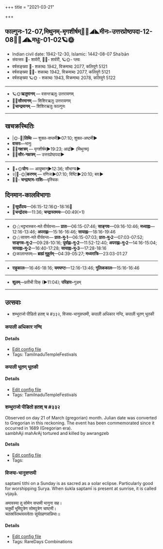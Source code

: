 +++
title = "2021-03-21"

+++
## फाल्गुनः-12-07,मिथुनम्-मृगशीर्षम्🌛🌌◢◣मीनः-उत्तरप्रोष्ठपदा-12-08🌌🌞◢◣मधुः-01-02🪐🌞
- Indian civil date: 1942-12-30, Islamic: 1442-08-07 Shaʿbān
- संवत्सरः 🌛- शार्वरी, 🌌🌞- शार्वरी, 🪐🌞- प्लवः
- वर्षसङ्ख्या 🌛- शकाब्दः 1942, विक्रमाब्दः 2077, कलियुगे 5121
- वर्षसङ्ख्या 🌌🌞- शकाब्दः 1942, विक्रमाब्दः 2077, कलियुगे 5121
- वर्षसङ्ख्या 🪐🌞 - शकाब्दः 1943, विक्रमाब्दः 2078, कलियुगे 5122
___________________
- 🪐🌞**ऋतुमानम्** — वसन्तऋतुः उत्तरायणम्
- 🌌🌞**सौरमानम्** — शिशिरऋतुः उत्तरायणम्
- 🌛**चान्द्रमानम्** — शिशिरऋतुः फाल्गुनः
___________________


## खचक्रस्थितिः
- |🌞-🌛|**तिथिः** — शुक्ल-सप्तमी►07:10; शुक्ल-अष्टमी►  
- **वासरः**—भानुः  
- 🌌🌛**नक्षत्रम्** — मृगशीर्षम्►19:23; आर्द्रा► (मिथुनम्)  
- 🌌🌞**सौर-नक्षत्रम्** — उत्तरप्रोष्ठपदा►  
___________________
- 🌛+🌞**योगः** — आयुष्मान्►12:36; सौभाग्यः►  
- २|🌛-🌞|**करणम्** — वणिजः►07:10; विष्टिः►20:10; बवः►  
- 🌌🌛- **चन्द्राष्टम-राशिः**—वृश्चिकः  


## दिनमान-कालविभागाः
- 🌅**सूर्योदयः**—06:15-12:16🌞️-18:16🌇  
- 🌛**चन्द्रोदयः**—11:36; **चन्द्रास्तमयः**—00:49(+1)  
___________________
- 🌞⚝भट्टभास्कर-मते वीर्यवन्तः— **प्रातः**—06:15-07:46; **साङ्गवः**—09:16-10:46; **मध्याह्नः**—12:16-13:46; **अपराह्णः**—15:16-16:46; **सायाह्नः**—18:16-19:46  
- 🌞⚝सायण-मते वीर्यवन्तः— **प्रातः-मु॰1**—06:15-07:03; **प्रातः-मु॰2**—07:03-07:52; **साङ्गवः-मु॰2**—09:28-10:16; **पूर्वाह्णः-मु॰2**—11:52-12:40; **अपराह्णः-मु॰2**—14:16-15:04; **सायाह्नः-मु॰2**—16:40-17:28; **सायाह्नः-मु॰3**—17:28-18:16  
- 🌞कालान्तरम्— **ब्राह्मं मुहूर्तम्**—04:39-05:27; **मध्यरात्रिः**—23:03-01:27  
___________________
- **राहुकालः**—16:46-18:16; **यमघण्टः**—12:16-13:46; **गुलिककालः**—15:16-16:46  
___________________
- **शूलम्**—प्रतीची दिक् (►11:04); **परिहारः**–गुडम्  
___________________

## उत्सवाः
- शम्भुराजो पीडितो हतश् च #३३२, विजया-भानुसप्तमी, कपाली अधिकार नन्दि, कपाली भूतण् भूतकी
### कपाली अधिकार नन्दि



#### Details
- [Edit config file](https://github.com/jyotisham/adyatithi/tree/master/temples/Tamil/relative_event/kar2pagAmbAL%E2%80%93kapAlIzvarar%20tirukkalyANam/offset__-7/kapAlI%20adhikAra%20nandi.toml)
- Tags: TamilnaduTempleFestivals


### कपाली भूतण् भूतकी



#### Details
- [Edit config file](https://github.com/jyotisham/adyatithi/tree/master/temples/Tamil/relative_event/kar2pagAmbAL%E2%80%93kapAlIzvarar%20tirukkalyANam/offset__-7/kapAlI%20bhUtaN%20bhUtakI.toml)
- Tags: TamilnaduTempleFestivals


### शम्भुराजो पीडितो हतश् च #३३२

Observed on day 21 of March (gregorian) month. Julian date was converted to Gregorian in this reckoning. The event has been commemorated since it occurred in 1689 (Gregorian era).  
sambhAji mahArAj tortured and killed by awrangzeb

#### Details
- [Edit config file](https://github.com/jyotisham/adyatithi/tree/master/mahApuruSha/xatra-later/gregorian/day/03/21/shambhurAjo_pIDito_hatash_cha.toml)
- Tags: 


### विजया-भानुसप्तमी

saptamī tithi on a Sunday is as sacred as a solar eclipse. Particularly good for worshipping Surya. When śukla saptamī is present at sunrise, it is called vijayā.

अमावस्या तु सोमेन सप्तमी भानुना सह।  
चतुर्थी भूमिपुत्रेण सोमपुत्रेण चाष्टमी।  
चतस्रस्तिथयस्त्वेताः सूर्यग्रहणसन्निभाः॥



#### Details
- [Edit config file](https://github.com/jyotisham/adyatithi/tree/master/time_focus/tithi-vara-combinations/description_only/vijayA~bhAnusaptamI.toml)
- Tags: RareDays Combinations


